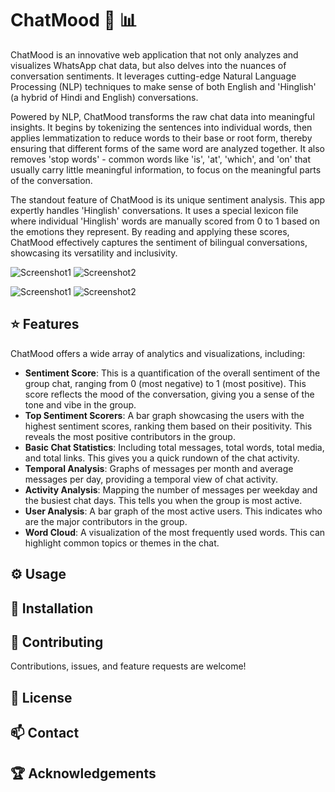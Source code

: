 # ChatMood :speech_balloon: :bar_chart:

ChatMood is an innovative web application that not only analyzes and visualizes WhatsApp chat data, but also delves into the nuances of conversation sentiments. It leverages cutting-edge Natural Language Processing (NLP) techniques to make sense of both English and 'Hinglish' (a hybrid of Hindi and English) conversations. 

Powered by NLP, ChatMood transforms the raw chat data into meaningful insights. It begins by tokenizing the sentences into individual words, then applies lemmatization to reduce words to their base or root form, thereby ensuring that different forms of the same word are analyzed together. It also removes 'stop words' - common words like 'is', 'at', 'which', and 'on' that usually carry little meaningful information, to focus on the meaningful parts of the conversation.

The standout feature of ChatMood is its unique sentiment analysis. This app expertly handles 'Hinglish' conversations. It uses a special lexicon file where individual 'Hinglish' words are manually scored from 0 to 1 based on the emotions they represent. By reading and applying these scores, ChatMood effectively captures the sentiment of bilingual conversations, showcasing its versatility and inclusivity.

![Screenshot1](link-to-screenshot1-goes-here)
![Screenshot2](link-to-screenshot2-goes-here)
<!-- Add more screenshots if needed -->

<!-- rest of the readme file -->


![Screenshot1](link-to-screenshot1-goes-here)
![Screenshot2](link-to-screenshot2-goes-here)
<!-- Add more screenshots if needed -->

## :star: Features

ChatMood offers a wide array of analytics and visualizations, including:

- **Sentiment Score**: This is a quantification of the overall sentiment of the group chat, ranging from 0 (most negative) to 1 (most positive). This score reflects the mood of the conversation, giving you a sense of the tone and vibe in the group.
- **Top Sentiment Scorers**: A bar graph showcasing the users with the highest sentiment scores, ranking them based on their positivity. This reveals the most positive contributors in the group.
- **Basic Chat Statistics**: Including total messages, total words, total media, and total links. This gives you a quick rundown of the chat activity.
- **Temporal Analysis**: Graphs of messages per month and average messages per day, providing a temporal view of chat activity.
- **Activity Analysis**: Mapping the number of messages per weekday and the busiest chat days. This tells you when the group is most active.
- **User Analysis**: A bar graph of the most active users. This indicates who are the major contributors in the group.
- **Word Cloud**: A visualization of the most frequently used words. This can highlight common topics or themes in the chat.


## :gear: Usage

<!-- Add instructions on how to use your app here -->

## :wrench: Installation 

<!-- Add instructions on how to install your app here -->

## :handshake: Contributing

Contributions, issues, and feature requests are welcome!

## :memo: License

<!-- Add license information here -->

## :mailbox: Contact

<!-- Add contact information here -->

## :trophy: Acknowledgements

<!-- Acknowledge the work of others here -->

